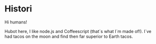 # Histori

Hi humans!

Hubot here, I like node.js and Coffeescript (that´s what I´m made of!).
I´ve had tacos on the moon and find then far superior to Earth tacos.
